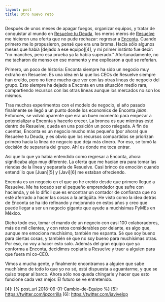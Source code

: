 ```yaml
---
layout: post
title: Otro nuevo reto
---
```


Después de unos meses de apagar fuegos, organizar equipos, y tratar de conquistar al mundo en [Resuelve tu Deuda][1], los meros meros de [Resuelve][2] me hicieron una oferta que no pude rechazar: regresar a [Enconta][3]. Cuando primero me lo propusieron, pensé que era una broma. Hacía sólo algunos meses que había [dejado a ese equipo][4], y mi primer instinto fue decir: "no manches, pero esa prueba ya la había superado." Afortunadamente, no me tacharon de menso en ese momento y me explicaron a qué se referían.

Primero, un poco de historia: Enconta siempre ha sido un negocio muy extraño en Resuelve. Es una idea en la que los CEOs de Resuelve siempre han creído, pero no tiene mucho que ver con las otras líneas de negocio del grupo. Esto siempre ha dejado a Enconta en una situación medio rara, compartiendo recursos con las otras líneas aunque los mercados no son los mismos.

Tras muchos experimentos con el modelo de negocio, el año pasado finalmente se llegó a un punto donde los economics de Enconta *jalan*. Entonces, se volvió aparente que era un buen momento para empezar a potencializar a Enconta y hacerlo crecer. La bronca es que mientras esté dentro de Resuelve, queda en una posición un poco relegada. A fin de cuentas, Enconta es un negocio mucho más pequeño (por ahora) que Resuelve tu Deuda, y es obvio que los recursos compartidos se priorizan primero hacia la línea de negocio que deja más dinero. Por eso, se tomó la decisión de separarla del grupo. Ahí es donde me toca entrar.

Así que lo que yo había entendido como regresar a Enconta, ahora significaba algo muy diferente. La oferta que me hacían era para tomar las riendas de la línea y separarla de Resuelve. Casi brinco de emoción cuando entendí lo que [Juan][5] y [Javi][6] me estaban ofreciendo.

Enconta es un negocio en el que yo he creído desde que primero llegué a Resuelve. Me ha tocado ser el pequeño emprendedor que sufre con hacienda, y sé lo difícil que es encontrar un contador de confianza que no esté aferrado a hacer las cosas a la antigüita. He visto como la idea detrás de Enconta se ha ido refinando y mejorando en estos años y creo que puede llegar a ser un negocio gigante que ayude a muchísimas PyMEs en México.

Dicho todo eso, tomar el mando de un negocio con casi 100 colaboradores, más de mil clientes, y con retos considerables por delante, es algo que, aunque me emociona muchísimo, también me espanta. Sé que soy bueno para ciertas cosas, y también sé que no soy bueno para muchísimas otras. Por eso, no voy a hacer esto solo. Además del gran equipo que ya conforma a Enconta, decidimos copiarle a Resuelve y traer a alguien para que fuera mi co-CEO.

Vimos a mucha gente, y finalmente encontramos a alguien que sabe muchísimo de todo lo que yo no sé, está dispuesta a aguantarme, y que se quiso trepar al barco. Ahora sólo nos queda chingarle y hacer que esto funcione cada vez mejor. El futuro se ve entretenido.

[1]: https://resuelvetudeuda.com
[2]: https://resuelve.mx/quienes_somos.html
[3]: https://enconta.com
[4]: {% post_url 2018-09-01-Cambio-de-Equipo %}
[5]: https://twitter.com/jpzorrilla
[6]: https://twitter.com/javivelop
